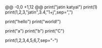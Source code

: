 @@ -0,0 +1,12 @@
print("jatin katyal")
print(1)
print(1,2,3,"jatin",3.4,"1+j",sep=",")

print("hello")
print("world!")

print("a")
print("b")
print("C")

print(1,2,3,4,5,6,7,sep="-")
